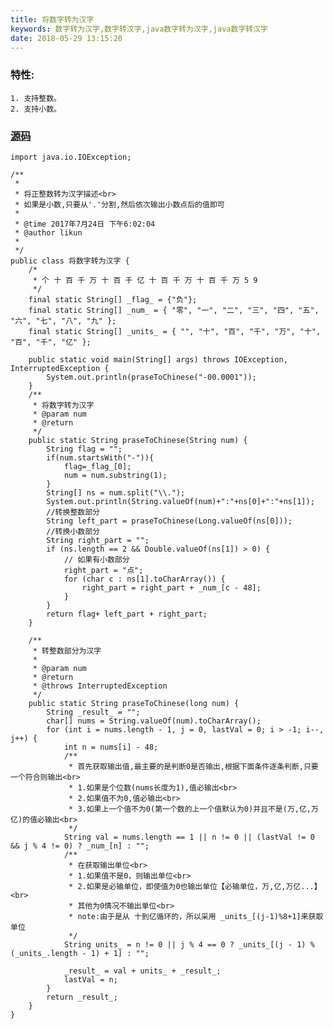 ```yaml
---
title: 将数字转为汉字
keywords: 数字转为汉字,数字转汉字,java数字转为汉字,java数字转汉字
date: 2018-05-29 13:15:20
---
```

### 特性:
    1. 支持整数。
    2. 支持小数。
<!--more-->
### [源码](https://github.com/crewor/Notes/blob/master/util/转化类工具/将数字转为汉字/将数字转为汉字.java)
    import java.io.IOException;
    
    /**
     * 
     * 将正整数转为汉字描述<br>
     * 如果是小数,只要从'.'分割,然后依次输出小数点后的值即可
     * 
     * @time 2017年7月24日 下午6:02:04
     * @author likun
     *
     */
    public class 将数字转为汉字 {
    	/*
    	 * 个 十 百 千 万 十 百 千 亿 十 百 千 万 十 百 千 万 5 9
    	 */
    	final static String[] _flag_ = {"负"};
    	final static String[] _num_ = { "零", "一", "二", "三", "四", "五", "六", "七", "八", "九" };
    	final static String[] _units_ = { "", "十", "百", "千", "万", "十", "百", "千", "亿" };
    
    	public static void main(String[] args) throws IOException, InterruptedException {
    		System.out.println(praseToChinese("-00.0001"));
    	}
    	/**
    	 * 将数字转为汉字
    	 * @param num
    	 * @return
    	 */
    	public static String praseToChinese(String num) {
    		String flag = "";
    		if(num.startsWith("-")){
    			flag=_flag_[0];
    			num = num.substring(1);
    		}
    		String[] ns = num.split("\\.");
    		System.out.println(String.valueOf(num)+":"+ns[0]+":"+ns[1]);
    		//转换整数部分
    		String left_part = praseToChinese(Long.valueOf(ns[0]));
    		//转换小数部分
    		String right_part = "";
    		if (ns.length == 2 && Double.valueOf(ns[1]) > 0) {
    			// 如果有小数部分
    			right_part = "点";
    			for (char c : ns[1].toCharArray()) {
    				right_part = right_part + _num_[c - 48];
    			}
    		}
    		return flag+ left_part + right_part;
    	}
    
    	/**
    	 * 转整数部分为汉字
    	 * 
    	 * @param num
    	 * @return
    	 * @throws InterruptedException
    	 */
    	public static String praseToChinese(long num) {
    		String _result_ = "";
    		char[] nums = String.valueOf(num).toCharArray();
    		for (int i = nums.length - 1, j = 0, lastVal = 0; i > -1; i--, j++) {
    			int n = nums[i] - 48;
    			/**
    			 * 首先获取输出值,最主要的是判断0是否输出,根据下面条件逐条判断,只要一个符合则输出<br>
    			 * 1.如果是个位数(nums长度为1),值必输出<br>
    			 * 2.如果值不为0,值必输出<br>
    			 * 3.如果上一个值不为0(第一个数的上一个值默认为0)并且不是(万,亿,万亿)的值必输出<br>
    			 */
    			String val = nums.length == 1 || n != 0 || (lastVal != 0 && j % 4 != 0) ? _num_[n] : "";
    			/**
    			 * 在获取输出单位<br>
    			 * 1.如果值不是0，则输出单位<br>
    			 * 2.如果是必输单位，即使值为0也输出单位【必输单位，万,亿,万亿...】<br>
    			 * 其他为0情况不输出单位<br>
    			 * note:由于是从 十到亿循环的，所以采用 _units_[(j-1)%8+1]来获取单位
    			 */
    			String units_ = n != 0 || j % 4 == 0 ? _units_[(j - 1) % (_units_.length - 1) + 1] : "";
    
    			_result_ = val + units_ + _result_;
    			lastVal = n;
    		}
    		return _result_;
    	}
    }